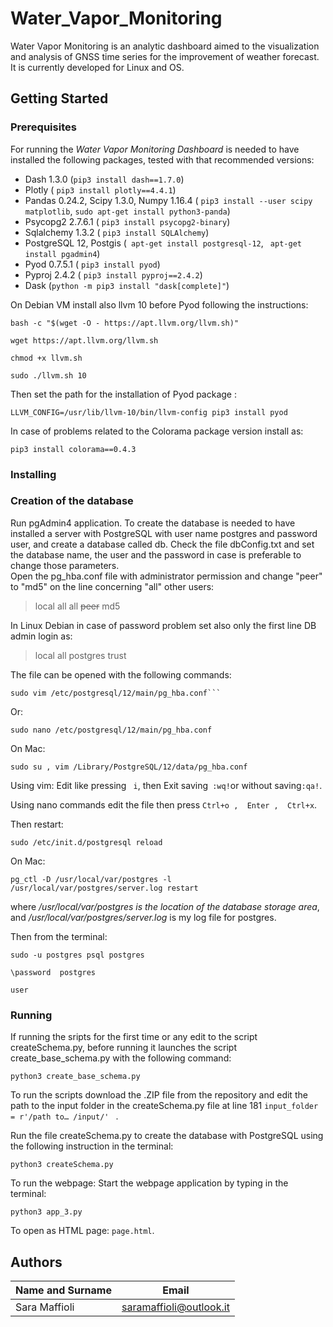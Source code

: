 # Water_Vapor_Monitoring
Water Vapor Monitoring is an analytic dashboard aimed to the visualization and analysis of GNSS time series for the improvement of weather forecast. 
It is currently developed for Linux and OS.

## Getting Started

### Prerequisites

For running the *Water Vapor Monitoring Dashboard* is needed to have installed the following packages, tested with that recommended versions:
- Dash 1.3.0 (```pip3 install dash==1.7.0```)
- Plotly  ( ```pip3 install plotly==4.4.1```)
- Pandas 0.24.2, Scipy 1.3.0, Numpy 1.16.4 ( ```pip3 install --user scipy matplotlib```,  ```sudo apt-get install python3-panda```)
- Psycopg2 2.7.6.1 ( ```pip3 install psycopg2-binary```)
- Sqlalchemy 1.3.2 ( ```pip3 install SQLAlchemy```)
- PostgreSQL 12, Postgis (``` apt-get install postgresql-12```, ``` apt-get install pgadmin4```) 
- Pyod 0.7.5.1 ( ```pip3 install pyod```)
- Pyproj 2.4.2 ( ```pip3 install pyproj==2.4.2```)
- Dask (``` python -m pip3 install "dask[complete]" ```)

On Debian VM install also llvm 10 before Pyod following the instructions:

 ``` 
bash -c "$(wget -O - https://apt.llvm.org/llvm.sh)" 
```
```
wget https://apt.llvm.org/llvm.sh
```
```
chmod +x llvm.sh
```
```
sudo ./llvm.sh 10
```

Then set the path for the installation of Pyod package :
```
LLVM_CONFIG=/usr/lib/llvm-10/bin/llvm-config pip3 install pyod
```

In case of problems related to the Colorama package version install as:
```
pip3 install colorama==0.4.3
```
### Installing
### Creation of the database

Run pgAdmin4 application.
To create the database is needed to have installed a server with PostgreSQL with user name postgres and password user, and create a database called db. Check the file dbConfig.txt and set the database name, the user and the password in case is preferable to change those parameters.  
Open the pg_hba.conf file with administrator permission and change "peer" to "md5" on the line concerning "all" other users:

> local      all     all  <s>peer</s> md5 

In Linux Debian in case of password problem set also only the first line DB admin login as:

> local      all     postgres     trust 

The file can be opened with the following commands:
```
sudo vim /etc/postgresql/12/main/pg_hba.conf``` 
```
Or:
```
sudo nano /etc/postgresql/12/main/pg_hba.conf
```
On Mac:
```
sudo su , vim /Library/PostgreSQL/12/data/pg_hba.conf
```

Using vim: 
Edit like pressing ``` i```, then Exit saving``` :wq!```or without saving```:qa!```. 
 
Using nano commands edit the file then press ``` Ctrl+o ,  Enter ,  Ctrl+x ```.

Then restart: 
```
sudo /etc/init.d/postgresql reload
```
On Mac:
``` 
pg_ctl -D /usr/local/var/postgres -l /usr/local/var/postgres/server.log restart
```
where */usr/local/var/postgres is the location of the database storage area*, and */usr/local/var/postgres/server.log* is my log file for postgres.

Then from the terminal:
```
sudo -u postgres psql postgres
```
```
\password  postgres
```
``` 
user
```

### Running

If running the sripts for the first time or any edit to the script createSchema.py, before running it launches the script create_base_schema.py with the following command:
```
python3 create_base_schema.py 
```
To run the scripts download the .ZIP file from the repository and edit the path to the input folder in the createSchema.py file at line 181  ```input_folder = r'/path to… /input/' ``` . 

Run the file createSchema.py to create the database with PostgreSQL using the following instruction in the terminal:
```
python3 createSchema.py
```
To run the webpage:
Start the webpage application by typing in the terminal:
```
python3 app_3.py
```

To open as HTML page: ```page.html```.





## Authors
| Name and Surname  | Email                                  |
|-------------------|----------------------------------------|
| Sara Maffioli   | saramaffioli@outlook.it |


